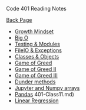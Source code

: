 Code 401 Reading Notes

[Back Page](README.md)

- [Growth Mindset](401-notes/401-Class0.md)
- [Big O](401-notes/401-Class01.md)
- [Testing & Modules](401-notes/401-Class02.md)
- [FileIO & Exceptions](401-notes/401-Class03.md)
- [Classes & Objects](401-notes/401-Class04.md)
- [Game of Greed](401-notes/Class-Class05.md)
- [Game of Greed II](401-notes/401-Class06.md)
- [Game of Greed III](401-notes/401-Class07.md)
- [Dunder methods](401-notes/401-Class08.md)
- [Jupyter and Numpy arrays](401-notes/401-Class11.md)
- [Pandas](401-notes/401-Class12.md)
401-Class11.md)
- [Linear Regression](401-notes/401-Class13.md)